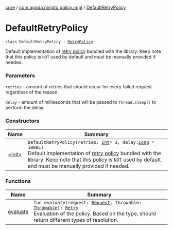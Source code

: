 [core](../../index.md) / [com.agoda.ninjato.policy.impl](../index.md) / [DefaultRetryPolicy](./index.md)

# DefaultRetryPolicy

`class DefaultRetryPolicy : `[`RetryPolicy`](../../com.agoda.ninjato.policy/-retry-policy/index.md)

Default implementation of [retry policy](../../com.agoda.ninjato.policy/-retry-policy/index.md) bundled with the library.
Keep note that this policy is `NOT` used by default and must be manually provided if needed.

### Parameters

`retries` - amount of retries that should occur for every failed request regardless of the reason.

`delay` - amount of milliseconds that will be passed to `Thread.sleep()` to perform the delay.

### Constructors

| Name | Summary |
|---|---|
| [&lt;init&gt;](-init-.md) | `DefaultRetryPolicy(retries: `[`Int`](https://kotlinlang.org/api/latest/jvm/stdlib/kotlin/-int/index.html)` = 3, delay: `[`Long`](https://kotlinlang.org/api/latest/jvm/stdlib/kotlin/-long/index.html)` = 1000L)`<br>Default implementation of [retry policy](../../com.agoda.ninjato.policy/-retry-policy/index.md) bundled with the library. Keep note that this policy is `NOT` used by default and must be manually provided if needed. |

### Functions

| Name | Summary |
|---|---|
| [evaluate](evaluate.md) | `fun evaluate(request: `[`Request`](../../com.agoda.ninjato.http/-request/index.md)`, throwable: `[`Throwable`](https://kotlinlang.org/api/latest/jvm/stdlib/kotlin/-throwable/index.html)`): `[`Retry`](../../com.agoda.ninjato.policy/-retry/index.md)<br>Evaluation of the policy. Based on the type, should return different types of resolution. |
